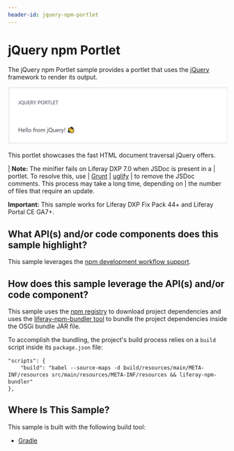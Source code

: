 ```yaml
---
header-id: jquery-npm-portlet
---
```


# jQuery npm Portlet

The jQuery npm Portlet sample provides a portlet that uses the
[jQuery](https://jquery.com/) framework to render its output.

![Figure 1: Clicking on the portlet's hand symbol displays a message.](../../../../images/jquery-npm-sample.png)

This portlet showcases the fast HTML document traversal jQuery offers.

| **Note:** The minifier fails on Liferay DXP 7.0 when JSDoc is present in a
| portlet. To resolve this, use
| [Grunt](https://gruntjs.com/getting-started)
| [uglify](https://www.npmjs.com/package/grunt-contrib-uglify)
| to remove the JSDoc comments. This process may take a long time, depending on
| the number of files that require an update.

**Important:** This sample works for Liferay DXP Fix Pack 44+ and Liferay Portal
CE GA7+.

## What API(s) and/or code components does this sample highlight?

This sample leverages the
[npm development workflow support](/docs/7-0/tutorials/-/knowledge_base/t/using-npm-in-your-portlets).

## How does this sample leverage the API(s) and/or code component?

This sample uses the [npm registry](https://www.npmjs.com/) to download project
dependencies and uses the
[liferay-npm-bundler tool](https://github.com/liferay/liferay-npm-build-tools/tree/master/packages/liferay-npm-bundler)
to bundle the project dependencies inside the OSGi bundle JAR file.

To accomplish the bundling, the project's build process relies on a `build`
script inside its `package.json` file:

    "scripts": {
        "build": "babel --source-maps -d build/resources/main/META-INF/resources src/main/resources/META-INF/resources && liferay-npm-bundler"
    },

## Where Is This Sample?

This sample is built with the following build tool:

<!--
There are three different versions of this sample, each built with a different
build tool:
    
TODO: Replace above when tool is available for other build tools. -Cody
-->

- [Gradle](https://github.com/liferay/liferay-blade-samples/tree/7.0/gradle/apps/npm/jquery-npm-portlet)
